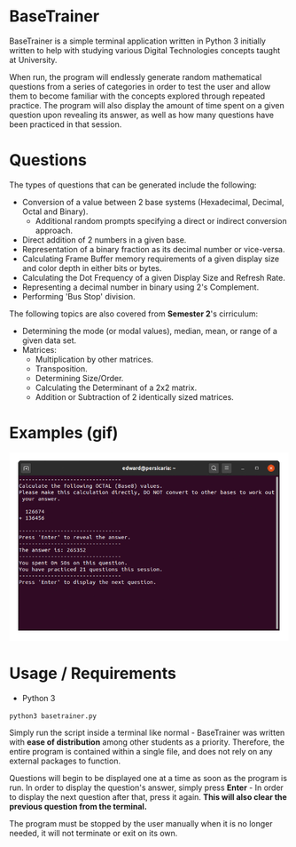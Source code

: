 # BaseTrainer
BaseTrainer is a simple terminal application written in Python 3 initially written to help with studying various Digital Technologies concepts taught at University.

When run, the program will endlessly generate random mathematical questions from a series of categories in order to test the user and allow them to become familiar with the concepts explored through repeated practice. The program will also display the amount of time spent on a given question upon revealing its answer, as well as how many questions have been practiced in that session.

# Questions
The types of questions that can be generated include the following:

- Conversion of a value between 2 base systems (Hexadecimal, Decimal, Octal and Binary).
    - Additional random prompts specifying a direct or indirect conversion approach.
- Direct addition of 2 numbers in a given base.
- Representation of a binary fraction as its decimal number or vice-versa.
- Calculating Frame Buffer memory requirements of a given display size and color depth in either bits or bytes.
- Calculating the Dot Frequency of a given Display Size and Refresh Rate.
- Representing a decimal number in binary using 2's Complement.
- Performing 'Bus Stop' division.

The following topics are also covered from **Semester 2**'s cirriculum:
- Determining the mode (or modal values), median, mean, or range of a given data set.
- Matrices:
    - Multiplication by other matrices.
    - Transposition.
    - Determining Size/Order.
    - Calculating the Determinant of a 2x2 matrix.
    - Addition or Subtraction of 2 identically sized matrices.
    
# Examples (gif)
![](./demo/demo.gif)

# Usage / Requirements
- Python 3

```python3 basetrainer.py```

Simply run the script inside a terminal like normal - BaseTrainer was written with <b>ease of distribution</b> among other students as a priority. Therefore, the entire program is contained within a single file, and does not rely on any external packages to function.

Questions will begin to be displayed one at a time as soon as the program is run. In order to display the question's answer, simply press <b>Enter</b> - In order to display the next question after that, press it again. <b>This will also clear the previous question from the terminal.</b>

The program must be stopped by the user manually when it is no longer needed, it will not terminate or exit on its own.